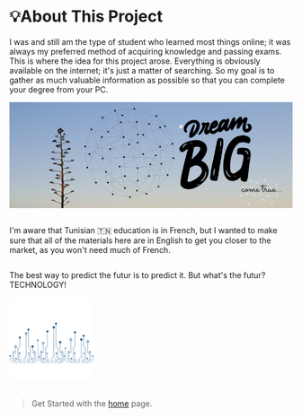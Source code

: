 # 💡About This Project

I was and still am the type of student who learned most things online; it was always my preferred method of acquiring knowledge and passing exams. This is where the idea for this project arose. Everything is obviously available on the internet; it's just a matter of searching. So my goal is to gather as much valuable information as possible so that you can complete your degree from your PC. 




![Mountain](images/dream.png ':class=banner-tall-image')  


<div class="row">
<div class="column">

I'm aware that Tunisian 🇹🇳 education is in French, but I wanted to make sure that all of the materials here are in English to get you closer to the market, as you won't need much of French.
</div>
<div class="column">

The best way to predict the futur is to predict it. But what's the futur? TECHNOLOGY! 

![TECH](images/innovate.png)
</div>
</div>

> Get Started with the [home](home) page.
